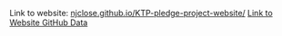 Link to website: [njclose.github.io/KTP-pledge-project-website/](https://njclose.github.io/KTP-pledge-project-website/)
[Link to Website GitHub Data](https://github.com/njclose/KTP-pledge-project-website)
